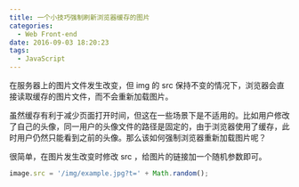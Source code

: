 ```yaml
---
title: 一个小技巧强制刷新浏览器缓存的图片
categories:
  - Web Front-end
date: 2016-09-03 18:20:23
tags:
  - JavaScript
---
```


在服务器上的图片文件发生改变，但 img 的 src 保持不变的情况下，浏览器会直接读取缓存的图片文件，而不会重新加载图片。

虽然缓存有利于减少页面打开时间，但这在一些场景下是不适用的。比如用户修改了自己的头像，同一用户的头像文件的路径是固定的，由于浏览器使用了缓存，此时用户仍然只能看到之前的头像。那么该如何强制浏览器重新加载图片呢？

<!-- more -->

很简单，在图片发生改变时修改 src ，给图片的链接加一个随机参数即可。

``` js
image.src = '/img/example.jpg?t=' + Math.random();
```
